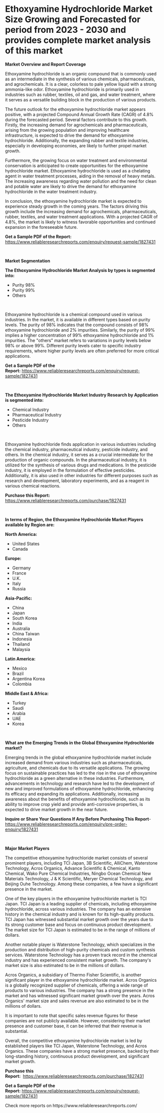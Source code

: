 <p><h1>Ethoxyamine Hydrochloride Market Size Growing and Forecasted for period from 2023 - 2030 and provides complete market analysis of this market</h1></p><p><strong>Market Overview and Report Coverage</strong></p>
<p><p>Ethoxyamine hydrochloride is an organic compound that is commonly used as an intermediate in the synthesis of various chemicals, pharmaceuticals, and agrochemicals. It is a clear, colorless to pale yellow liquid with a strong ammonia-like odor. Ethoxyamine hydrochloride is primarily used in industries such as rubber, textiles, oil and gas, and water treatment, where it serves as a versatile building block in the production of various products.</p><p>The future outlook for the ethoxyamine hydrochloride market appears positive, with a projected Compound Annual Growth Rate (CAGR) of 4.8% during the forecasted period. Several factors contribute to this growth. Firstly, the increasing demand for agrochemicals and pharmaceuticals, arising from the growing population and improving healthcare infrastructure, is expected to drive the demand for ethoxyamine hydrochloride. Additionally, the expanding rubber and textile industries, especially in developing economies, are likely to further propel market growth.</p><p>Furthermore, the growing focus on water treatment and environmental conservation is anticipated to create opportunities for the ethoxyamine hydrochloride market. Ethoxyamine hydrochloride is used as a chelating agent in water treatment processes, aiding in the removal of heavy metals. The increasing awareness regarding water pollution and the need for clean and potable water are likely to drive the demand for ethoxyamine hydrochloride in the water treatment industry.</p><p>In conclusion, the ethoxyamine hydrochloride market is expected to experience steady growth in the coming years. The factors driving this growth include the increasing demand for agrochemicals, pharmaceuticals, rubber, textiles, and water treatment applications. With a projected CAGR of 4.8%, the market is likely to witness favorable opportunities and continued expansion in the foreseeable future.</p></p>
<p><strong>Get a Sample PDF of the Report:</strong> <a href="https://www.reliableresearchreports.com/enquiry/request-sample/1827431">https://www.reliableresearchreports.com/enquiry/request-sample/1827431</a></p>
<p>&nbsp;</p>
<p><strong>Market Segmentation</strong></p>
<p><strong>The Ethoxyamine Hydrochloride Market Analysis by types is segmented into:</strong></p>
<p><ul><li>Purity 98%</li><li>Purity 99%</li><li>Others</li></ul></p>
<p>&nbsp;</p>
<p><p>Ethoxyamine hydrochloride is a chemical compound used in various industries. In the market, it is available in different types based on purity levels. The purity of 98% indicates that the compound consists of 98% ethoxyamine hydrochloride and 2% impurities. Similarly, the purity of 99% implies a higher concentration of 99% ethoxyamine hydrochloride and 1% impurities. The "others" market refers to variations in purity levels below 98% or above 99%. Different purity levels cater to specific industry requirements, where higher purity levels are often preferred for more critical applications.</p></p>
<p><strong>Get a Sample PDF of the Report:</strong>&nbsp;<a href="https://www.reliableresearchreports.com/enquiry/request-sample/1827431">https://www.reliableresearchreports.com/enquiry/request-sample/1827431</a></p>
<p>&nbsp;</p>
<p><strong>The Ethoxyamine Hydrochloride Market Industry Research by Application is segmented into:</strong></p>
<p><ul><li>Chemical Industry</li><li>Pharmaceutical Industry</li><li>Pesticide Industry</li><li>Others</li></ul></p>
<p>&nbsp;</p>
<p><p>Ethoxyamine hydrochloride finds application in various industries including the chemical industry, pharmaceutical industry, pesticide industry, and others. In the chemical industry, it serves as a crucial intermediate for the production of organic compounds. In the pharmaceutical industry, it is utilized for the synthesis of various drugs and medications. In the pesticide industry, it is employed in the formulation of effective pesticides. Additionally, it is also used in other industries for different purposes such as research and development, laboratory experiments, and as a reagent in various chemical reactions.</p></p>
<p><strong>Purchase this Report:</strong>&nbsp; <a href="https://www.reliableresearchreports.com/purchase/1827431">https://www.reliableresearchreports.com/purchase/1827431</a></p>
<p>&nbsp;</p>
<p><strong>In terms of Region, the Ethoxyamine Hydrochloride Market Players available by Region are:</strong></p>
<p>
    <p> <strong> North America: </strong>
        <ul>
            <li>United States</li>
            <li>Canada</li>
        </ul>
        </p> 
    <p> <strong> Europe: </strong>
        <ul>
            <li>Germany</li>
            <li>France</li>
            <li>U.K.</li>
            <li>Italy</li>
            <li>Russia</li>
        </ul>
        </p> 
    <p> <strong> Asia-Pacific: </strong>
        <ul>
            <li>China</li>
            <li>Japan</li>
            <li>South Korea</li>
            <li>India</li>
            <li>Australia</li>
            <li>China Taiwan</li>
            <li>Indonesia</li>
            <li>Thailand</li>
            <li>Malaysia</li>
        </ul>
        </p> 
    <p> <strong> Latin America: </strong>
        <ul>
            <li>Mexico</li>
            <li>Brazil</li>
            <li>Argentina Korea</li>
            <li>Colombia</li>
        </ul>
        </p> 
    <p> <strong> Middle East & Africa: </strong>
        <ul>
            <li>Turkey</li>
            <li>Saudi</li>
            <li>Arabia</li>
            <li>UAE</li>
            <li>Korea</li>
        </ul>
    </p>
    </p>
<p>&nbsp;</p>
<p><strong>What are the Emerging Trends in the Global Ethoxyamine Hydrochloride market?</strong></p>
<p><p>Emerging trends in the global ethoxyamine hydrochloride market include increased demand from various industries such as pharmaceuticals, agriculture, and chemicals due to its versatile applications. The growing focus on sustainable practices has led to the rise in the use of ethoxyamine hydrochloride as a green alternative in these industries. Furthermore, advancements in technology and research have led to the development of new and improved formulations of ethoxyamine hydrochloride, enhancing its efficacy and expanding its applications. Additionally, increasing awareness about the benefits of ethoxyamine hydrochloride, such as its ability to improve crop yield and provide anti-corrosive properties, is expected to drive market growth in the near future.</p></p>
<p><strong>Inquire or Share Your Questions If Any Before Purchasing This Report</strong>- <a href="https://www.reliableresearchreports.com/enquiry/pre-order-enquiry/1827431">https://www.reliableresearchreports.com/enquiry/pre-order-enquiry/1827431</a></p>
<p>&nbsp;</p>
<p><strong>Major Market Players</strong></p>
<p><p>The competitive ethoxyamine hydrochloride market consists of several prominent players, including TCI Japan, 3B Scientific, AlliChem, Waterstone Technology, Acros Organics, Advance Scientific & Chemical, Kanto Chemical, Wako Pure Chemical Industries, Ningbo Ocean Chemical New Materials Technology, J & K Scientific, Meryer Chemical Technology, and Beijing Ouhe Technology. Among these companies, a few have a significant presence in the market.</p><p>One of the key players in the ethoxyamine hydrochloride market is TCI Japan. TCI Japan is a leading supplier of chemicals, including ethoxyamine hydrochloride, across various industries. The company has an extensive history in the chemical industry and is known for its high-quality products. TCI Japan has witnessed substantial market growth over the years due to its strong customer base and focus on continuous product development. The market size for TCI Japan is estimated to be in the range of millions of dollars.</p><p>Another notable player is Waterstone Technology, which specializes in the production and distribution of high-purity chemicals and custom synthesis services. Waterstone Technology has a proven track record in the chemical industry and has experienced consistent market growth. The company's market size is also estimated to be in the millions of dollars.</p><p>Acros Organics, a subsidiary of Thermo Fisher Scientific, is another significant player in the ethoxyamine hydrochloride market. Acros Organics is a globally recognized supplier of chemicals, offering a wide range of products to various industries. The company has a strong presence in the market and has witnessed significant market growth over the years. Acros Organics' market size and sales revenue are also estimated to be in the millions of dollars.</p><p>It is important to note that specific sales revenue figures for these companies are not publicly available. However, considering their market presence and customer base, it can be inferred that their revenue is substantial.</p><p>Overall, the competitive ethoxyamine hydrochloride market is led by established players like TCI Japan, Waterstone Technology, and Acros Organics. These companies have a strong market presence, backed by their long-standing history, continuous product development, and significant market growth.</p></p>
<p><strong>Purchase this Report:</strong>&nbsp;&nbsp;<a href="https://www.reliableresearchreports.com/purchase/1827431">https://www.reliableresearchreports.com/purchase/1827431</a></p>
<p></p>
<p><strong>Get a Sample PDF of the Report:</strong>&nbsp;<a href="https://www.reliableresearchreports.com/enquiry/request-sample/1827431">https://www.reliableresearchreports.com/enquiry/request-sample/1827431</a></p>
<p>Check more reports on https://www.reliableresearchreports.com/</p>